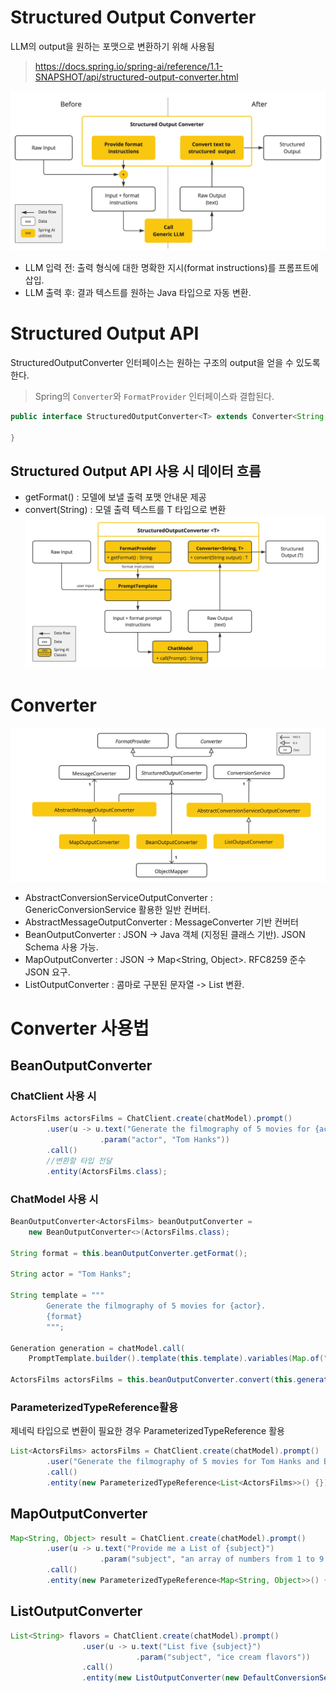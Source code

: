 # Structured Output Converter
LLM의 output을 원하는 포맷으로 변환하기 위해 사용됨
> https://docs.spring.io/spring-ai/reference/1.1-SNAPSHOT/api/structured-output-converter.html

![img.png](images/structured_output_converter.png)
- LLM 입력 전: 출력 형식에 대한 명확한 지시(format instructions)를 프롬프트에 삽입.
- LLM 출력 후: 결과 텍스트를 원하는 Java 타입으로 자동 변환.

# Structured Output API
StructuredOutputConverter 인터페이스는 원하는 구조의 output을 얻을 수 있도록 한다.
> Spring의 `Converter`와 `FormatProvider` 인터페이스롸 결합된다.
```java
public interface StructuredOutputConverter<T> extends Converter<String, T>, FormatProvider {

}
```
## Structured Output API 사용 시 데이터 흐름
- getFormat() : 모델에 보낼 출력 포맷 안내문 제공
- convert(String) : 모델 출력 텍스트를 T 타입으로 변환
![img.png](images/structure_output_api.png)

# Converter
![img.png](images/available_converters.png)

- AbstractConversionServiceOutputConverter<T> : GenericConversionService 활용한 일반 컨버터.
- AbstractMessageOutputConverter<T> : MessageConverter 기반 컨버터
- BeanOutputConverter : JSON -> Java 객체 (지정된 클래스 기반). JSON Schema 사용 가능.
- MapOutputConverter : JSON -> Map<String, Object>. RFC8259 준수 JSON 요구.
- ListOutputConverter : 콤마로 구분된 문자열 -> List 변환.

# Converter 사용법
## BeanOutputConverter
### ChatClient 사용 시
```java
ActorsFilms actorsFilms = ChatClient.create(chatModel).prompt()
        .user(u -> u.text("Generate the filmography of 5 movies for {actor}.")
                    .param("actor", "Tom Hanks"))
        .call()
        //변환할 타입 전달
        .entity(ActorsFilms.class);
```
### ChatModel 사용 시
```java
BeanOutputConverter<ActorsFilms> beanOutputConverter =
    new BeanOutputConverter<>(ActorsFilms.class);

String format = this.beanOutputConverter.getFormat();

String actor = "Tom Hanks";

String template = """
        Generate the filmography of 5 movies for {actor}.
        {format}
        """;

Generation generation = chatModel.call(
    PromptTemplate.builder().template(this.template).variables(Map.of("actor", this.actor, "format", this.format)).build().create()).getResult();

ActorsFilms actorsFilms = this.beanOutputConverter.convert(this.generation.getOutput().getText());
```

### ParameterizedTypeReference활용
제네릭 타입으로 변환이 필요한 경우 ParameterizedTypeReference 활용
```java
List<ActorsFilms> actorsFilms = ChatClient.create(chatModel).prompt()
        .user("Generate the filmography of 5 movies for Tom Hanks and Bill Murray.")
        .call()
        .entity(new ParameterizedTypeReference<List<ActorsFilms>>() {});
```

## MapOutputConverter
```java
Map<String, Object> result = ChatClient.create(chatModel).prompt()
        .user(u -> u.text("Provide me a List of {subject}")
                    .param("subject", "an array of numbers from 1 to 9 under they key name 'numbers'"))
        .call()
        .entity(new ParameterizedTypeReference<Map<String, Object>>() {});
```

## ListOutputConverter
```java
List<String> flavors = ChatClient.create(chatModel).prompt()
                .user(u -> u.text("List five {subject}")
                            .param("subject", "ice cream flavors"))
                .call()
                .entity(new ListOutputConverter(new DefaultConversionService()));
```